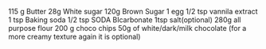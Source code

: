 115 g Butter
28g White sugar
120g Brown Sugar
1 egg
1/2 tsp vannila extract
1 tsp Baking soda
1/2 tsp SODA BIcarbonate
1tsp salt(optional)
280g all purpose flour
200 g choco chips
50g of white/dark/milk chocolate (for a more creamy texture again it is optional)